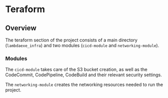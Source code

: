 # Teraform 

## Overview

The teraform section of the project consists of a main directory (`lambdaexe_infra`) and two modules (`cicd-module` and `networking-module`). 

### Modules

The `cicd-module` takes care of the S3 bucket creation, as well as the CodeCommit, CodePipeline, CodeBuild and their relevant security settings. 

The `networking-module` creates the networking resources needed to run the project. 
